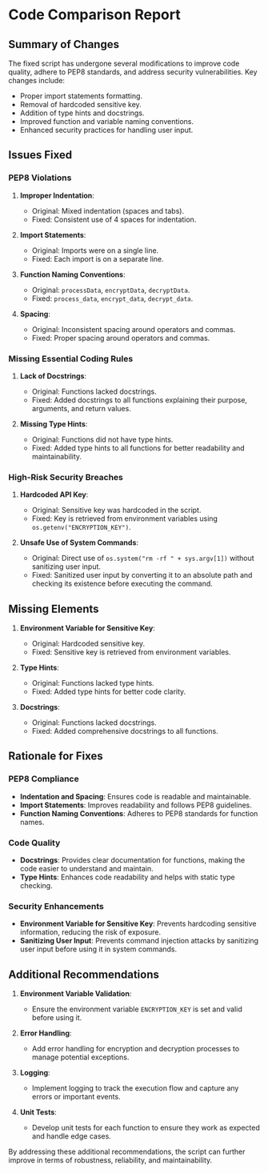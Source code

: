 # Code Comparison Report

## Summary of Changes
The fixed script has undergone several modifications to improve code quality, adhere to PEP8 standards, and address security vulnerabilities. Key changes include:
- Proper import statements formatting.
- Removal of hardcoded sensitive key.
- Addition of type hints and docstrings.
- Improved function and variable naming conventions.
- Enhanced security practices for handling user input.

## Issues Fixed

### PEP8 Violations
1. **Improper Indentation**:
    - Original: Mixed indentation (spaces and tabs).
    - Fixed: Consistent use of 4 spaces for indentation.

2. **Import Statements**:
    - Original: Imports were on a single line.
    - Fixed: Each import is on a separate line.

3. **Function Naming Conventions**:
    - Original: `processData`, `encryptData`, `decryptData`.
    - Fixed: `process_data`, `encrypt_data`, `decrypt_data`.

4. **Spacing**:
    - Original: Inconsistent spacing around operators and commas.
    - Fixed: Proper spacing around operators and commas.

### Missing Essential Coding Rules
1. **Lack of Docstrings**:
    - Original: Functions lacked docstrings.
    - Fixed: Added docstrings to all functions explaining their purpose, arguments, and return values.

2. **Missing Type Hints**:
    - Original: Functions did not have type hints.
    - Fixed: Added type hints to all functions for better readability and maintainability.

### High-Risk Security Breaches
1. **Hardcoded API Key**:
    - Original: Sensitive key was hardcoded in the script.
    - Fixed: Key is retrieved from environment variables using `os.getenv("ENCRYPTION_KEY")`.

2. **Unsafe Use of System Commands**:
    - Original: Direct use of `os.system("rm -rf " + sys.argv[1])` without sanitizing user input.
    - Fixed: Sanitized user input by converting it to an absolute path and checking its existence before executing the command.

## Missing Elements
1. **Environment Variable for Sensitive Key**:
    - Original: Hardcoded sensitive key.
    - Fixed: Sensitive key is retrieved from environment variables.

2. **Type Hints**:
    - Original: Functions lacked type hints.
    - Fixed: Added type hints for better code clarity.

3. **Docstrings**:
    - Original: Functions lacked docstrings.
    - Fixed: Added comprehensive docstrings to all functions.

## Rationale for Fixes

### PEP8 Compliance
- **Indentation and Spacing**: Ensures code is readable and maintainable.
- **Import Statements**: Improves readability and follows PEP8 guidelines.
- **Function Naming Conventions**: Adheres to PEP8 standards for function names.

### Code Quality
- **Docstrings**: Provides clear documentation for functions, making the code easier to understand and maintain.
- **Type Hints**: Enhances code readability and helps with static type checking.

### Security Enhancements
- **Environment Variable for Sensitive Key**: Prevents hardcoding sensitive information, reducing the risk of exposure.
- **Sanitizing User Input**: Prevents command injection attacks by sanitizing user input before using it in system commands.

## Additional Recommendations
1. **Environment Variable Validation**:
    - Ensure the environment variable `ENCRYPTION_KEY` is set and valid before using it.

2. **Error Handling**:
    - Add error handling for encryption and decryption processes to manage potential exceptions.

3. **Logging**:
    - Implement logging to track the execution flow and capture any errors or important events.

4. **Unit Tests**:
    - Develop unit tests for each function to ensure they work as expected and handle edge cases.

By addressing these additional recommendations, the script can further improve in terms of robustness, reliability, and maintainability.
